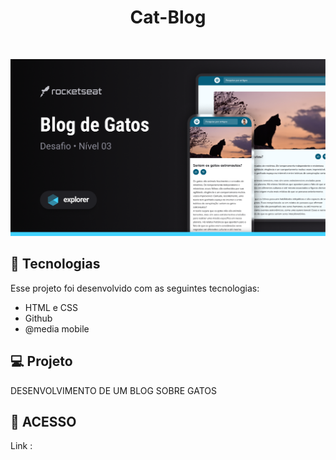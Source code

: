 <h1 align="center"> Cat-Blog </h1>






<br>

![Cover](./assets/cover.png   )



## 🚀 Tecnologias

Esse projeto foi desenvolvido com as seguintes tecnologias:

- HTML e CSS
- Github
- @media mobile


## 💻 Projeto

DESENVOLVIMENTO DE UM BLOG SOBRE GATOS

## 🔖 ACESSO

Link : 


